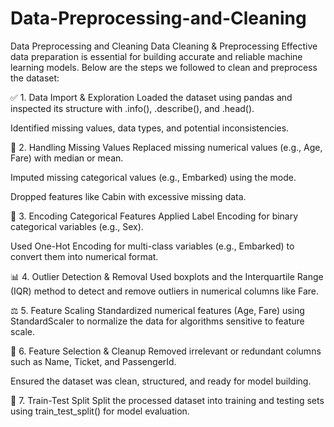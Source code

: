 # Data-Preprocessing-and-Cleaning
Data Preprocessing and Cleaning
 Data Cleaning & Preprocessing
Effective data preparation is essential for building accurate and reliable machine learning models. Below are the steps we followed to clean and preprocess the dataset:

✅ 1. Data Import & Exploration
Loaded the dataset using pandas and inspected its structure with .info(), .describe(), and .head().

Identified missing values, data types, and potential inconsistencies.

🧹 2. Handling Missing Values
Replaced missing numerical values (e.g., Age, Fare) with median or mean.

Imputed missing categorical values (e.g., Embarked) using the mode.

Dropped features like Cabin with excessive missing data.

🔁 3. Encoding Categorical Features
Applied Label Encoding for binary categorical variables (e.g., Sex).

Used One-Hot Encoding for multi-class variables (e.g., Embarked) to convert them into numerical format.

📊 4. Outlier Detection & Removal
Used boxplots and the Interquartile Range (IQR) method to detect and remove outliers in numerical columns like Fare.

⚖️ 5. Feature Scaling
Standardized numerical features (Age, Fare) using StandardScaler to normalize the data for algorithms sensitive to feature scale.

🧾 6. Feature Selection & Cleanup
Removed irrelevant or redundant columns such as Name, Ticket, and PassengerId.

Ensured the dataset was clean, structured, and ready for model building.

🔄 7. Train-Test Split
Split the processed dataset into training and testing sets using train_test_split() for model evaluation.

